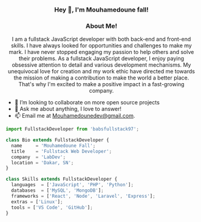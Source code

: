 <h3 align="center"> Hey 👋, I'm Mouhamedoune fall!</h3>

<h3 align="center">About Me!</h3>
<p align="center">
I am a fullstack JavaScript developer with both back-end and front-end skills. I have always looked for opportunities and challenges to make my mark. I have never stopped engaging my passion to help others and solve their problems. As a fullstack JavaScript developer, I enjoy paying obsessive attention to detail and various development mechanisms. My unequivocal love for creation and my work ethic have directed me towards the mission of making a contribution to make the world a better place. That's why I'm excited to make a positive impact in a fast-growing company.

</p>

-  🤝 I’m looking to collaborate on more open source projects
- 💬 Ask me about anything, I love to answer!
- 📫 Email me at [Mouhamedounedev@gmail.com](mailto:Mouhamedounedev@gmail.com).

```js
import FullstackDeveloper from 'babsfullstack97';

class Bio extends FullstackDeveloper {
  name     = 'Mouhamedoune Fall';
  title    = 'Fullstack Web Developer';
  company  = 'LabDev';
  location = 'Dakar, SN';
}

class Skills extends FullstackDeveloper {
  languages  = ['JavaScript', 'PHP', 'Python'];
  databases  = ['MySQL', 'MongoDB'];
  frameworks = ['React', 'Node', 'Laravel', 'Express'];
  extras = ['Linux'];
  tools = ['VS Code', 'GitHub'];
}
```
